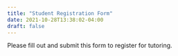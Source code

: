 ```yaml
---
title: "Student Registration Form"
date: 2021-10-28T13:38:02-04:00
draft: false
---
```


Please fill out and submit this form to register for tutoring.
